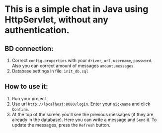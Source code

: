 # This is a simple chat in Java using HttpServlet, without any authentication.
## BD connection:
1. Correct `config.properties` with your `driver`, `url`, `username`, `password`. 
Also you can correct amount of messages `amount.messages`.
2. Database settings in file: `init_db.sql`
## How to use it:
1. Run your project.
2. Use url `http://localhost:8080/login`. Enter your `nickname` and click `Confirm`.
3. At the top of the screen you'll see the previous messages 
(if they are already in the database).
Here you can write a message and `Send` it.
To update the messages, press the `Refresh` button.
